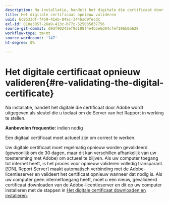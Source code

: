 ```yaml
---
description: Na installatie, handelt het digitale die certificaat door Adobe wordt uitgegeven als sleutel die u toelaat om de Server van het Rapport in werking te stellen.
title: Het digitale certificaat opnieuw valideren
uuid: 6c8533df-f459-41eb-84ac-344bad9fecdc
exl-id: 810e3057-26a9-413c-b77c-525035d37756
source-git-commit: d9df90242ef96188f4e4b5e6d04cfef196b0a628
workflow-type: tm+mt
source-wordcount: '147'
ht-degree: 0%

---
```


# Het digitale certificaat opnieuw valideren{#re-validating-the-digital-certificate}

Na installatie, handelt het digitale die certificaat door Adobe wordt uitgegeven als sleutel die u toelaat om de Server van het Rapport in werking te stellen.

**Aanbevolen frequentie:** indien nodig

Een digitaal certificaat moet actueel zijn om correct te werken.

Uw digitale certificaat moet regelmatig opnieuw worden gevalideerd (gewoonlijk om de 30 dagen, maar dit kan verschillen afhankelijk van uw toestemming met Adobe) om actueel te blijven. Als uw computer toegang tot internet heeft, is het proces voor opnieuw valideren volledig transparant. [!DNL Report Server] maakt automatisch verbinding met de Adobe-licentieserver en valideert het certificaat opnieuw wanneer dat nodig is. Als uw computer geen internettoegang heeft, moet u een nieuw, gevalideerd certificaat downloaden van de Adobe-licentieserver en dit op uw computer installeren met de stappen in [Het digitale certificaat downloaden en installeren](../../../home/c-rpt-oview/c-inst-rpt/c-install-dig-cert/c-install-dig-cert.md#concept-5a61fc67df3643598c7c403962075f76).
